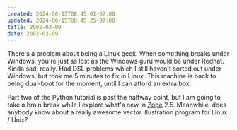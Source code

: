 ```yaml
---
created: 2024-06-15T08:45:01-07:00
updated: 2024-06-15T08:45:25-07:00
title: 2002-03-09
date: 2002-03-09
---
```


There's a problem about being a Linux geek. When something breaks under Windows, you're just as lost as the Windows guru would be under Redhat. Kinda sad, really. Had DSL problems which I still haven't sorted out under Windows, but took me 5 minutes to fix in Linux. This machine is back to being dual-boot for the moment, until I can afford an extra box.

Part two of the Python tutorial is past the halfway point, but I am going to take a brain break while I explore what's new in [Zope](https://web.archive.org/web/20020327165259/http://www.zope.org/) 2.5. Meanwhile, does anybody know about a really awesome vector illustration program for Linux / Unix?
